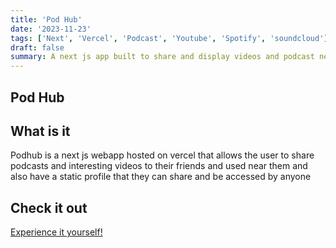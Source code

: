 ```yaml
---
title: 'Pod Hub'
date: '2023-11-23'
tags: ['Next', 'Vercel', 'Podcast', 'Youtube', 'Spotify', 'soundcloud']
draft: false
summary: A next js app built to share and display videos and podcast near you!
---
```



## Pod Hub

## What is it

Podhub is a next js webapp hosted on vercel that allows the user to share podcasts and interesting videos to their friends and used near them and also have a static profile that they can share and be accessed by anyone

## Check it out

[Experience it yourself!](https://podhub-mu.vercel.app/)
